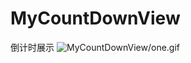 # MyCountDownView
倒计时展示
![MyCountDownView/one.gif](https://github.com/Davisjy/MycountDownView/new/master/one.gif )
